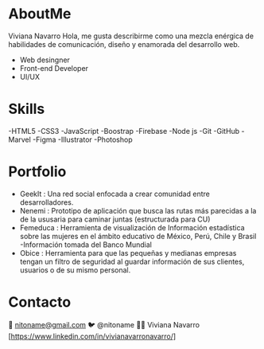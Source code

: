 # AboutMe
Viviana Navarro
Hola, me gusta describirme como una mezcla enérgica de habilidades de comunicación, diseño y enamorada del desarrollo web. 


- Web desingner 
- Front-end Developer
- UI/UX

# Skills 
-HTML5
-CSS3
-JavaScript
-Boostrap
-Firebase
-Node js
-Git
-GitHub
-Marvel
-Figma
-Illustrator
-Photoshop


# Portfolio
- GeekIt : Una red social enfocada a crear comunidad entre desarrolladores.
- Nenemi : Prototipo de aplicación que busca las rutas más parecidas a la de la ususaria para caminar juntas (estructurada para CU)
- Femeduca : Herramienta de visualización de Información estadística sobre las mujeres en el ámbito educativo de México, Perú, Chile y                Brasil -Información tomada del Banco Mundial
- Obice : Herramienta para que las pequeñas y medianas empresas tengan un filtro de seguridad al guardar información de sus clientes,             usuarios o de su mismo personal.

# Contacto

📧 nitoname@gmail.com
🐦 @nitoname
👩‍💻 Viviana Navarro [https://www.linkedin.com/in/vivianavarronavarro/]


